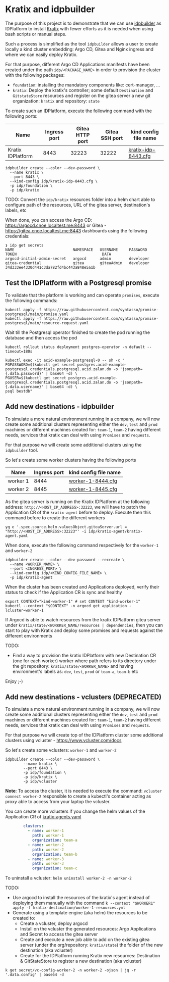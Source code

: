 # Kratix and idpbuilder

The purpose of this project is to demonstrate that we can use [idpbuilder](https://cnoe.io/docs/intro/idpbuilder) as IDPlatform to install [Kratix](https://docs.kratix.io) with fewer efforts as it is needed when using bash scripts or manual steps.

Such a process is simplified as the tool `idpbuilder` allows a user to create locally a kind cluster embedding: Argo CD, Gitea and Nginx ingress 
and where we can easily deploy Kratix.

For that purpose, different Argo CD Applications manifests have been created under the path `idp/<PACKAGE_NAME>` in order to provision the cluster with the following packages:
- `foundation`: installing the mandatory components like: cert-manager, ...
- `kratix`: Deploy the kratix's controller; some default `Destination` and `GitstateStore` resources and register on the gitea server a new git organization: `kratix` and repository: `state`

To create such an IDPlatform, execute the following command with the following ports:

| Name              | Ingress port | Gitea HTTP port | Gitea SSH port | kind config file name                                              |
|-------------------|--------------|-----------------|----------------|--------------------------------------------------------------------|
| Kratix IDPlatform | 8443         | 32223           | 32222          | [kratix-idp-8443.cfg](idp/kratix-idp-8443.cfg) |

```shell
idpbuilder create --color --dev-password \
  --name kratix \
  --port 8443 \
  --kind-config idp/kratix-idp-8443.cfg \
  -p idp/foundation \
  -p idp/kratix
```

TODO: Convert the `idp/kratix` resources folder into a helm chart able to configure path of the resources, URL of the gitea server, destination's labels, etc

When done, you can access the Argo CD: https://argocd.cnoe.localtest.me:8443 or Gitea - https://gitea.cnoe.localtest.me:8443 dashboards using the following credentials:
```shell
❯ idp get secrets
NAME                          NAMESPACE   USERNAME     PASSWORD    TOKEN                                      DATA
argocd-initial-admin-secret   argocd      admin        developer                                              
gitea-credential              gitea       giteaAdmin   developer   34d333ee4330d441c3da782fd4bc443a848e5a1b   
```

## Test the IDPlatform with a Postgresql promise  

To validate that the platform is working and can operate `promises`, execute the following commands:
```
kubectl apply -f https://raw.githubusercontent.com/syntasso/promise-postgresql/main/promise.yaml
kubectl apply -f https://raw.githubusercontent.com/syntasso/promise-postgresql/main/resource-request.yaml
```
Wait till the Postgresql operator finished to create the pod running the database and then access the pod

```shell
kubectl rollout status deployment postgres-operator -n default --timeout=180s

kubectl exec -it acid-example-postgresql-0 -- sh -c "
PGPASSWORD=$(kubectl get secret postgres.acid-example-postgresql.credentials.postgresql.acid.zalan.do -o 'jsonpath={.data.password}' | base64 -d) \
PGUSER=$(kubectl get secret postgres.acid-example-postgresql.credentials.postgresql.acid.zalan.do -o 'jsonpath={.data.username}' | base64 -d) \
psql bestdb"
```

## Add new destinations - idpbuilder

To simulate a more natural environment running in a company, we will now create some additional clusters representing either the `dev`, `test` and `prod` machines or different machines created for: `team-1`, `team-2` having different needs, services that kratix can deal with using `Promises` and `requests`.

For that purpose we will create some additional clusters using the `idpbuilder` tool.

So let's create some worker clusters having the following ports

| Name     | Ingress port | kind config file name                      |
|----------|--------------|--------------------------------------------|
| worker 1 | 8444         | [worker-1-8444.cfg](idp/worker-1-8444.cfg) |
| worker 2 | 8445         | [worker-1-8445.cfg](idp/worker-1-8445.cfg) |

As the gitea server is running on the Kratix IDPlatform  at the following address: `http://<HOST_IP_ADDRESS>:32223`, we will have to patch the Application CR of the `kratix-agent` before to deploy. Execute then this command before to create the different workers 

```shell
yq e '.spec.source.helm.valuesObject.giteaServer.url = "http://<HOST_IP_ADDRESS>:32223"' -i idp/kratix-agent/kratix-agent.yaml
```

When done, execute the following command respectively for the `worker-1` and `worker-2`
```shell
idpbuilder create --color --dev-password --recreate \
  --name <WORKER_NAME> \
  --port <INGRESS_PORT> \
  --kind-config idp/<KIND_CONFIG_FILE_NAME> \
  -p idp/kratix-agent
```

When the cluster has been created and Applications deployed, verify their status to check if the Application CR is sync and healthy

```shell
export CONTEXT="kind-worker-1" # set CONTEXT "kind-worker-1"
kubectl --context "$CONTEXT" -n argocd get application -lcluster=worker-1
```
If Argocd is able to watch resources from the kratix IDPlatform gitea server under `kratix/state/<WORKKER_NAME/resources | dependencies`, then you can start to play with Kratix and deploy some promises and requests against the different environments

TODO:
- Find a way to provision the kratix IDPlatform with new Destination CR (one for each worker) worker where path refers to its directory under the git repository: `kratix/state/<WORKER_NAME>` and having environment's labels as: `dev`, `test`, `prod` or `team-a`, `team-b` etc

Enjoy ;-)

## Add new destinations - vclusters (DEPRECATED)

To simulate a more natural environment running in a company, we will now create some additional clusters representing either the `dev`, `test` and `prod` machines or different machines created for: `team-1`, `team-2` having different needs, services that kratix can deal with using `Promises` and `requests`.

For that purpose we will create top of the IDPlatform cluster some additional clusters using vcluster - https://www.vcluster.com/docs

So let's create some vclusters: `worker-1` and `worker-2`
```shell
idpbuilder create --color --dev-password \
        --name kratix \
        --port 8443 \
        -p idp/foundation \
        -p idp/kratix \
        -p idp/vcluster
```


**Note**: To access the cluster, it is needed to execute the command: `vcluster connect worker-2` responsible to create a kubectl's container acting as proxy able to access from your laptop the vcluster.

You can create more vclusters if you change the helm values of the Application CR of [kratix-agents.yaml](idp/kratix-agents/kratix-agents.yaml)
```yaml
        clusters:
          - name: worker-1
            path: worker-1
            organization: team-a
          - name: worker-2
            path: worker-2
            organization: team-b
          - name: worker-3
            path: worker-3
            organization: team-c
```

To uninstall a vcluster: `helm uninstall worker-2 -n worker-2`

TODO:
- Use argocd to install the resources of the kratix's agent instead of deploying them manually with the command `k --context "$WORKER1" apply -f kratix-destination/worker-1-resources.yml`
- Generate using a template engine (aka helm) the resources to be created to:
  - Create a vcluster, deploy argocd
  - Install on the vcluster the generated resources: Argo Applications and Secret to access the gitea server
  - Create and execute a new job able to add on the existing gitea server (under the org/repository: `kratix/state`) the folder of the new destination (aka vcluster)
  - Create for the IDPlatform running Kratix new resources: Destination & GitStateStore to register a new destination (aka vcluster)

```shell
k get secret/vc-config-worker-2 -n worker-2 -ojson | jq -r '.data.config' | base64 -d
```